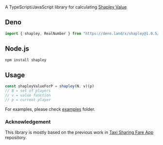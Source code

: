 A TypeScript/JavaScript library for calculating [Shapley Value](https://wikipedia.org/wiki/Shapley_value)

## Deno
```js
import { shapley, RealNumber } from "https://deno.land/x/shapley@1.0.5/mod.ts";
```
## Node.js
```sh
npm install shapley
```

## Usage

```js
const shapleyValueForP = shapley(N, v)(p)
// N = set of players
// v = value function
// p = current player
```
For examples, please check [examples](./examples/) folder.

### Acknowledgement

This library is mostly based on the previous work in [Taxi Sharing Fare App](https://github.com/zalbia/Taxi-Sharing-Fare-App) repository.